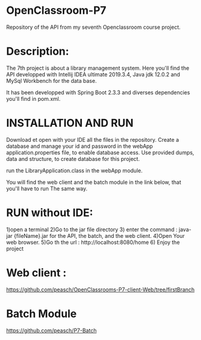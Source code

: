 # OpenClassroom-P7
Repository of the API from my seventh Openclassroom course project.

# Description:

The 7th project is about a library management system.
Here you'll find the API developped with Intellij IDEA ultimate 2019.3.4,
Java jdk 12.0.2 and MySql Workbench for the data base.

It has been developped with Spring Boot 2.3.3 and diverses dependencies you'll find in pom.xml.

# INSTALLATION AND RUN

Download et open with your IDE all the files in the repository.
Create a database and manage your id and password in the webApp application.properties file, to enable database access.
Use provided dumps, data and structure, to create database for this project.

run the LibraryApplication.class in the webApp module.

You will find the web client and the batch module in the link below, that you'll have to run The same way.

# RUN without IDE:

1)open a terminal
2)Go to the jar file directory
3) enter the command : java-jar {fileName}.jar
for the API, the batch, and the web client.
4)Open Your web browser.
5)Go th the url : http://localhost:8080/home
6) Enjoy the project


# Web client :
https://github.com/peasch/OpenClassrooms-P7-client-Web/tree/firstBranch

# Batch Module 
https://github.com/peasch/P7-Batch


